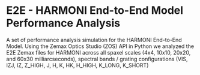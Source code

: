 # E2E - HARMONI End-to-End Model Performance Analysis

A set of performance analysis simulation for the HARMONI End-to-End Model.
Using the Zemax Optics Studio (ZOS) API in Python we analyzed the E2E Zemax files for HARMONI across all spaxel scales (4x4, 10x10, 20x20, and 60x30 milliarcseconds), spectral bands / grating configurations (VIS, IZJ, IZ, Z_HIGH, J, H, K, HK, H_HIGH, K_LONG, K_SHORT)
